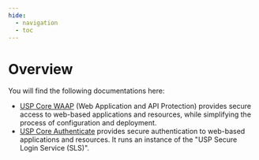 ```yaml
---
hide:
  - navigation
  - toc
---
```

# Overview

You will find the following documentations here:

* [USP Core WAAP](/usp-core-waap/) (Web Application and API Protection) provides secure access to web-based applications and resources, while simplifying the process of configuration and deployment.
* [USP Core Authenticate](/usp-core-authenticate/) provides secure authentication to web-based applications and resources. It runs an instance of the "USP Secure Login Service (SLS)".